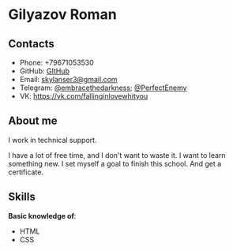 # Gilyazov Roman

## Contacts

- Phone: +79671053530
- GitHub: [GItHub](https://github.com/Skylanser)
- Email: skylanser3@gmail.com
- Telegram: [@embracethedarkness](https://t.me/embracethedarkness); [@PerfectEnemy](https://t.me/PerfectEnemy)
- VK: https://vk.com/fallinginlovewhityou

## About me
I work in technical support.

I have a lot of free time, and I don't want to waste it. I want to learn something new. I set myself a goal to finish this school. And get a certificate.

## Skills

**Basic knowledge of**: 
- HTML
- CSS